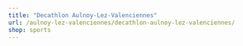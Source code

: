```yaml
---
title: "Decathlon Aulnoy-Lez-Valenciennes"
url: /aulnoy-lez-valenciennes/decathlon-aulnoy-lez-valenciennes/
shop: sports
---
```

